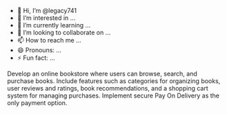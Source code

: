 - 👋 Hi, I’m @legacy741
- 👀 I’m interested in ...
- 🌱 I’m currently learning ...
- 💞️ I’m looking to collaborate on ...
- 📫 How to reach me ...
- 😄 Pronouns: ...
- ⚡ Fun fact: ...

<!---
legacy741/legacy741 is a ✨ special ✨ repository because its `README.md` (this file) appears on your GitHub profile.
You can click the Preview link to take a look at your changes.
--->Develop an online bookstore where users can browse, search, and purchase books. Include features such as categories for organizing books, user reviews and ratings, book recommendations, and a shopping cart system for managing purchases. Implement secure Pay On Delivery as the only payment option.
